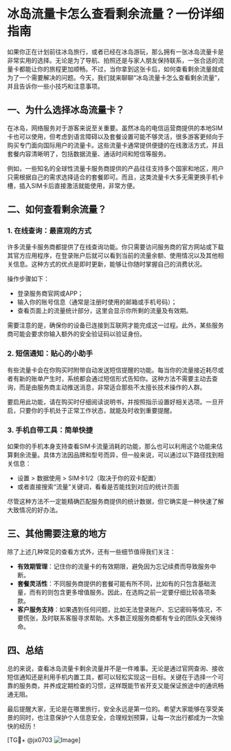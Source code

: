 # 冰岛流量卡怎么查看剩余流量？一份详细指南

如果你正在计划前往冰岛旅行，或者已经在冰岛游玩，那么拥有一张冰岛流量卡是非常实用的选择。无论是为了导航、拍照还是与家人朋友保持联系，一张合适的流量卡都能让你的旅程更加顺畅。不过，当你拿到这张卡后，如何查看剩余流量就成为了一个需要解决的问题。今天，我们就来聊聊“冰岛流量卡怎么查看剩余流量”，并且告诉你一些小技巧和注意事项。

## 一、为什么选择冰岛流量卡？

在冰岛，网络服务对于游客来说至关重要。虽然冰岛的电信运营商提供的本地SIM卡也可以使用，但考虑到语言障碍以及套餐设置可能不够灵活，很多游客更倾向于购买专门面向国际用户的流量卡。这些流量卡通常提供便捷的在线激活方式，并且套餐内容清晰明了，包括数据流量、通话时间和短信等服务。

例如，一些知名的全球性流量卡服务商提供的产品往往支持多个国家和地区，用户只需根据自己的需求选择适合的套餐即可。而且，这类流量卡大多无需更换手机卡槽，插入SIM卡后直接激活就能使用，非常方便。

## 二、如何查看剩余流量？

### 1. 在线查询：最直观的方式

许多流量卡服务商都提供了在线查询功能。你只需要访问服务商的官方网站或下载其官方应用程序，在登录账户后就可以看到当前的流量余额、使用情况以及其他相关信息。这种方式的优点是即时更新，能够让你随时掌握自己的消费状况。

操作步骤如下：
- 登录服务商官网或APP；
- 输入你的账号信息（通常是注册时使用的邮箱或手机号码）；
- 查看页面上的流量统计部分，这里会显示你所剩的流量及有效期。

需要注意的是，确保你的设备已连接到互联网才能完成这一过程。此外，某些服务商可能会要求你输入额外的安全验证码以验证身份。

### 2. 短信通知：贴心的小助手

有些流量卡会在你购买时附带自动发送短信提醒的功能。每当你的流量接近耗尽或者有新的账单产生时，系统都会通过短信形式告知你。这种方法不需要主动去查询，而是由服务商主动推送消息，非常适合那些不太擅长技术操作的人群。

要启用此功能，请在购买时仔细阅读说明书，并按照指示设置好相关选项。一旦开启，只要你的手机处于正常工作状态，就能及时收到重要提醒。

### 3. 手机自带工具：简单快捷

如果你的手机本身支持查看SIM卡流量消耗的功能，那么也可以利用这个功能来估算剩余流量。具体方法因品牌和型号而异，但一般来说，可以通过以下路径找到相关信息：

- 设置 > 数据使用 > SIM卡1/2（取决于你的双卡配置）
- 或者直接搜索“流量”关键词，看看是否能找到对应的统计页面

尽管这种方法不一定能精确匹配服务商提供的统计数据，但它确实是一种快速了解大致情况的好办法。

## 三、其他需要注意的地方

除了上述几种常见的查看方式外，还有一些细节值得我们关注：

- **有效期管理**：记住你的流量卡的有效期限，避免因为忘记续费而导致服务中断。
- **套餐灵活性**：不同服务商提供的套餐可能有所不同，比如有的只包含基础流量，而有的则包含更多增值服务。因此，在选购之前一定要仔细比较各项条款。
- **客户服务支持**：如果遇到任何问题，比如无法登录账户、忘记密码等情况，不要慌张，及时联系客服寻求帮助。大多数正规服务商都有专业的团队全天候待命。

## 四、总结

总的来说，查看冰岛流量卡剩余流量并不是一件难事。无论是通过官网查询、接收短信通知还是利用手机内置工具，都可以轻松实现这一目标。关键在于选择一个可靠的服务商，并养成定期检查的习惯，这样既能节省开支又能保证旅途中的通讯畅通无阻。

最后提醒大家，无论是在哪里旅行，安全永远是第一位的。希望大家能够在享受美景的同时，也注意保护个人信息安全，合理规划预算，让每一次出行都成为一次愉快的经历！

[TG💪+ @jx0703 ![Image](https://github.com/user-attachments/assets/dbca1d08-cadb-493c-b0ec-ad6f7a83f270)]